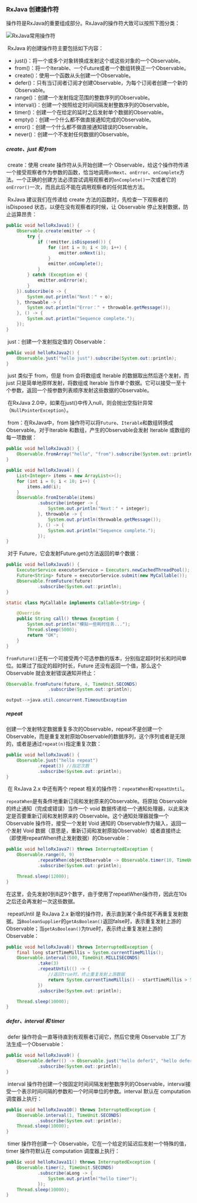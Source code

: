 ### RxJava 创建操作符

​	操作符是RxJava的重要组成部分。RxJava的操作符大致可以按照下图分类：

![RxJava常用操作符](https://github.com/aheven/RxJavaLearning/blob/master/pic/RxJava常用操作符.png)

​	RxJava 的创建操作符主要包括如下内容：

- just()：将一个或多个对象转换成发射这个或这些对象的一个Observable。
- from()：将一个Iterable、一个Future或者一个数组转换正一个Observable。
- create()：使用一个函数从头创建一个Observable。
- defer()：只有当订阅者订阅才创建Observable，为每个订阅者创建一个新的Observable。
- range()：创建一个发射指定范围的整数序列的Observable。
- interval()：创建一个按照给定时间间隔发射整数序列的Observable。
- timer()：创建一个在给定的延时之后发射单个数据的Observable。
- empty()：创建一个什么都不做直接通知完成的Observable。
- error()：创建一个什么都不做直接通知错误的Observable。
- never()：创建一个不发射任何数据的Observable。

##### create、just 和 from

​	create：使用 create 操作符从头开始创建一个 Observable，给这个操作符传递一个接受观察者作为参数的函数，恰当地调用`onNext`、`onError`、`onComplete`方法。一个正确的创建方法必须尝试调用观察者的`onComplete()`一次或者它的`onError()`一次，而且此后不能在调用观察者的任何其他方法。

​	RxJava 建议我们在传递给 create 方法的函数时，先检查一下观察者的 isDisposed 状态，以便在没有观察者的时候，让 Observable 停止发射数据，防止运算昂贵：

```java
public void helloRxJava1() {
    Observable.create(emitter -> {
        try {
            if (!emitter.isDisposed()) {
                for (int i = 0; i < 10; i++) {
                    emitter.onNext(i);
                }
                emitter.onComplete();
            }
        } catch (Exception e) {
            emitter.onError(e);
        }
    }).subscribe(o -> {
        System.out.println("Next：" + o);
    }, throwable -> {
        System.out.println("Error：" + throwable.getMessage());
    }, () -> {
        System.out.println("Sequence complete.");
    });
}
```

​	just：创建一个发射指定值的 Observable：

```java
public void helloRxJava2() {
    Observable.just("hello just").subscribe(System.out::println);
}
```

​	just 类似于 from，但是 from 会将数组或 Iterable 的数据取出然后逐个发射，而 just 只是简单地原样发射，将数组或 Iterable 当作单个数据。它可以接受一至十个参数，返回一个按参数列表顺序发射这些数据的Observable。

​	在RxJava 2.0中，如果在just()中传入null，则会抛出空指针异常（`NullPointerException`）。

​	from：在RxJava中，from 操作符可以将`Future`、`Iterable`和数组转换成Observable。对于Iterable 和数组，产生的Observable会发射 Iterable 或数组的每一项数据：

```java
public void helloRxJava3() {
    Observable.fromArray("hello", "from").subscribe(System.out::println);
}

public void helloRxJava4() {
    List<Integer> items = new ArrayList<>();
    for (int i = 0; i < 10; i++) {
        items.add(i);
    }
    Observable.fromIterable(items)
            .subscribe(integer -> {
                System.out.println("Next：" + integer);
            }, throwable -> {
                System.out.println(throwable.getMessage());
            }, () -> {
                System.out.println("Sequence complete.");
            });
}
```

​	对于 Future，它会发射Future.get()方法返回的单个数据：

```java
public void helloRxJava5() {
    ExecutorService executorService = Executors.newCachedThreadPool();
    Future<String> future = executorService.submit(new MyCallable());
    Observable.fromFuture(future)
            .subscribe(System.out::println);
}

static class MyCallable implements Callable<String> {

    @Override
    public String call() throws Exception {
        System.out.println("模拟一些耗时任务...");
        Thread.sleep(5000);
        return "OK";
    }
}
```

​	`fromFuture()`还有一个可接受两个可选参数的版本，分别指定超时时长和时间单位。如果过了指定的超时时长，Future 还没有返回一个值，那么这个 Observable 就会发射错误通知并终止：

```java
Observable.fromFuture(future, 4, TimeUnit.SECONDS)
                .subscribe(System.out::println);

output-->java.util.concurrent.TimeoutException
```

##### repeat

​	创建一个发射特定数据重复多次的Observable，repeat不是创建一个Observable，而是重复发射原始Observable的数据序列，这个序列或者是无限的，或者是通过`repeat(n)`指定重复次数：

```java
public void helloRxJava6() {
    Observable.just("hello repeat")
            .repeat(3) //指定次数
            .subscribe(System.out::println);
}
```

​	在 RxJava 2.x 中还有两个 repeat 相关的操作符：`repeatWhen`和`repeatUntil`。

​	`repeatWhen`是有条件地重新订阅和发射原来的Observable。将原始 Observable 的终止通知（完成或错误）当作一个 void 数据传递给一个通知处理器，以此来决定是否要重新订阅和发射原来的 Observable。这个通知处理器就像一个 Observable 操作符，接受一个发射 Void 通知的 Observable作为输入，返回一个发射 Void 数据（意思是，重新订阅和发射原始Observable）或者直接终止（即使用repeatWhen终止发射数据）的Observable：

```java
public void helloRxJava7() throws InterruptedException {
    Observable.range(0, 9)
            .repeatWhen(objectObservable -> Observable.timer(10, TimeUnit.SECONDS))
            .subscribe(System.out::println);

    Thread.sleep(12000);
}
```

​	在这里，会先发射0到8这9个数字，由于使用了repeatWhen操作符，因此在10s之后还会再发射一次这些数据。

​	repeatUntil 是 RxJava 2.x 新增的操作符，表示直到某个条件就不再重复发射数据。当`BooleanSupplier`的`getAsBoolean()`返回false时，表示重复发射上游的Observable；当`getAsBoolean()`为true时，表示终止重复发射上游的Observable：

```java
public void helloRxJava8() throws InterruptedException {
    final long startTimeMillis = System.currentTimeMillis();
    Observable.interval(500, TimeUnit.MILLISECONDS)
            .take(3)
            .repeatUntil(() -> {
                //返回true时，终止重复发射上游数据
                return System.currentTimeMillis() - startTimeMillis > 5000;
            })
            .subscribe(System.out::println);

    Thread.sleep(10000);
}
```

##### defer、interval 和 timer

​	defer 操作符会一直等待直到有观察者订阅它，然后它使用 Observable 工厂方法生成一个Observable：

```java
public void helloRxJava9() {
    Observable.defer(() -> Observable.just("hello defer1", "hello defer2"))
            .subscribe(System.out::println);
}
```

​	interval 操作符创建一个按固定时间间隔发射整数序列的Observable，interval接受一个表示时间间隔的参数和一个时间单位的参数。interval 默认在 computation 调度器上执行：

```java
public void helloRxJava10() throws InterruptedException {
    Observable.interval(1, TimeUnit.SECONDS)
            .subscribe(System.out::println);
    Thread.sleep(10000);
}
```

​	timer 操作符创建一个 Observable，它在一个给定的延迟后发射一个特殊的值，timer 操作符默认在 computation 调度器上执行：

```java
public void helloRxJava11() throws InterruptedException {
    Observable.timer(2, TimeUnit.SECONDS)
            .subscribe(aLong -> {
                System.out.println("hello timer");
            });
    Thread.sleep(10000);
}
```


